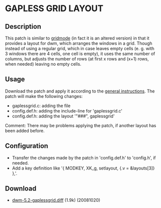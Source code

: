 # GAPLESS GRID LAYOUT #

## Description ##

This patch is similar to [gridmode][1] (in fact it is an altered version) in that it provides a layout for dwm, which arranges the windows in a grid. Though instead of using a regular grid, which in case leaves empty cells (e. g. with 3 windows there are 4 cells, one cell is empty), it uses the same number of columns, but adjusts the number of rows (at first x rows and (x+1) rows, when needed) leaving no empty cells.


## Usage ##

Download the patch and apply it according to the [general instructions](.). The patch will make the following changes:

 - gaplessgrid.c: adding the file
 - config.def.h: adding the include-line for 'gaplessgrid.c'
 - config.def.h: adding the layout '"###", gaplessgrid'

Comment: There may be problems applying the patch, if another layout has been added before.


## Configuration ##

 * Transfer the changes made by the patch in 'config.def.h' to 'config.h', if needed.
 * Add a key definition like '{ MODKEY, XK_g, setlayout, {.v = &layouts[3]} },'.


## Download ##

 * [dwm-5.2-gaplessgrid.diff][2] (1.9k) (20081020)


[1]: /dwm/patches/gridmode.html
[2]: http://www.suckless.org/dwm/patches/dwm-5.2-gaplessgrid.diff

